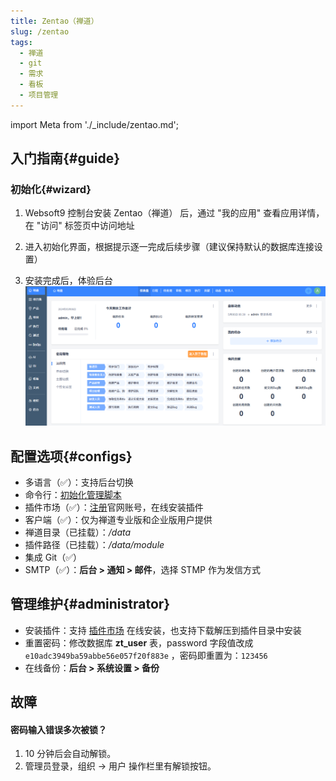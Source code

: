 ```yaml
---
title: Zentao（禅道）
slug: /zentao
tags:
  - 禅道
  - git
  - 需求
  - 看板
  - 项目管理
---
```


import Meta from './_include/zentao.md';

<Meta name="meta" />

## 入门指南{#guide}

### 初始化{#wizard}

1. Websoft9 控制台安装 Zentao（禅道） 后，通过 "我的应用" 查看应用详情，在 "访问" 标签页中访问地址 

2. 进入初始化界面，根据提示逐一完成后续步骤（建议保持默认的数据库连接设置）

3. 安装完成后，体验后台 
   ![](./assets/zentao-backend-websoft9.png)

## 配置选项{#configs}

- 多语言（✅）：支持后台切换
- 命令行：[初始化管理脚本](https://www.zentao.net/book/zentaopmshelp/35.html)
- 插件市场（✅）：[注册](https://www.zentao.net/user-register.html)官网账号，在线安装插件
- 客户端（✅）：仅为禅道专业版和企业版用户提供
- 禅道目录（已挂载）：*/data*
- 插件路径（已挂载）：*/data/module*
- 集成 Git（✅）
- SMTP（✅）：**后台 > 通知 > 邮件**，选择 STMP 作为发信方式


## 管理维护{#administrator}

- 安装插件：支持 [插件市场](https://www.zentao.net/extension-browse.html) 在线安装，也支持下载解压到插件目录中安装
- 重置密码：修改数据库 **zt_user** 表，password 字段值改成 `e10adc3949ba59abbe56e057f20f883e` ，密码即重置为：`123456`
- 在线备份：**后台 > 系统设置 > 备份**

## 故障

#### 密码输入错误多次被锁？

1. 10 分钟后会自动解锁。
2. 管理员登录，组织 → 用户 操作栏里有解锁按钮。
